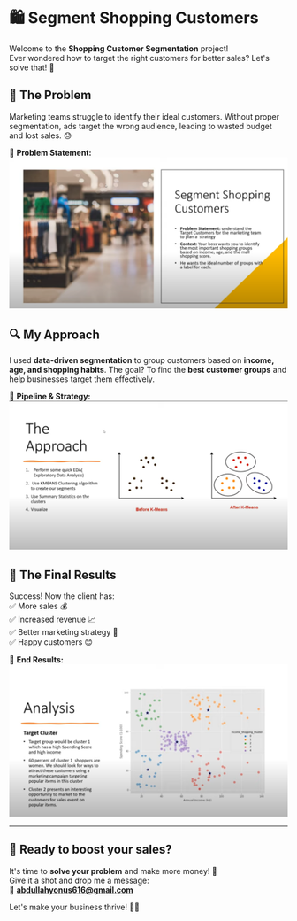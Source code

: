 # 🛍️ Segment Shopping Customers

Welcome to the **Shopping Customer Segmentation** project!  
Ever wondered how to target the right customers for better sales? Let's solve that! 🎯

## 🚨 The Problem  
Marketing teams struggle to identify their ideal customers. Without proper segmentation, ads target the wrong audience, leading to wasted budget and lost sales. 😓  

📌 **Problem Statement:**  
![Problem Statement](problem-statement.png)  

## 🔍 My Approach  
I used **data-driven segmentation** to group customers based on **income, age, and shopping habits**. The goal? To find the **best customer groups** and help businesses target them effectively.  

📌 **Pipeline & Strategy:**  
![Approach](approach.png)  

## 🎉 The Final Results  
Success! Now the client has:  
✅ More sales 💰  
✅ Increased revenue 📈  
✅ Better marketing strategy 🎯  
✅ Happy customers 😊  

📌 **End Results:**  
![End Results](end-results.png)  

---

## 🚀 Ready to boost your sales?  
It's time to **solve your problem** and make more money! 💸  
Give it a shot and drop me a message:  
📩 **abdullahyonus616@gmail.com**  

Let's make your business thrive! 🚀🔥  
